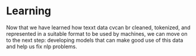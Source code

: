 # Learning
Now that we have learned how texxt data cvcan br cleaned, tokenized, and represented in a suitable format to be used by machines, we can move on to the next step: developing models that can make good use of this data and help us fix nlp problems.

